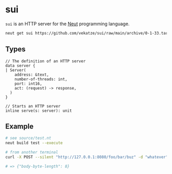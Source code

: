 # sui

`sui` is an HTTP server for the [Neut](https://vekatze.github.io/neut/) programming language.

```sh
neut get sui https://github.com/vekatze/sui/raw/main/archive/0-1-33.tar.zst
```

## Types

```neut
// The definition of an HTTP server
data server {
| Server(
    address: &text,
    number-of-threads: int,
    port: int16,
    act: (request) -> response,
  )
}

// Starts an HTTP server
inline serve(s: server): unit
```

## Example

```sh
# see source/test.nt
neut build test --execute

# from another terminal
curl -X POST --silent "http://127.0.0.1:8080/foo/bar/buz" -d "whatever"

# => {"body-byte-length": 8}
```
